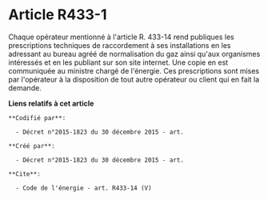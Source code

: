 # Article R433-1

Chaque opérateur mentionné à l'article R. 433-14 rend publiques les prescriptions techniques de raccordement à ses
installations en les adressant au bureau agréé de normalisation du gaz ainsi qu'aux organismes intéressés et en les publiant
sur son site internet. Une copie en est communiquée au ministre chargé de l'énergie. Ces prescriptions sont mises par
l'opérateur à la disposition de tout autre opérateur ou client qui en fait la demande.

**Liens relatifs à cet article**

	**Codifié par**:

	  - Décret n°2015-1823 du 30 décembre 2015 - art.

	**Créé par**:

	  - Décret n°2015-1823 du 30 décembre 2015 - art.

	**Cite**:

	  - Code de l'énergie - art. R433-14 (V)

